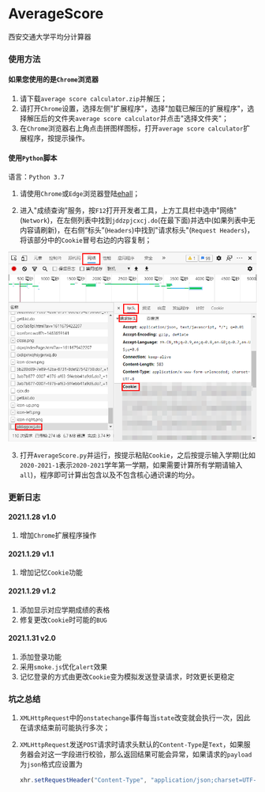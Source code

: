 # AverageScore
西安交通大学平均分计算器

### 使用方法

#### 如果您使用的是`Chrome`浏览器

1. 请下载`average score calculator.zip`并解压；
2. 请打开`Chrome`设置，选择左侧"扩展程序"，选择"加载已解压的扩展程序"，选择解压后的文件夹`average score calculator`并点击"选择文件夹"；
4. 在`Chrome`浏览器右上角点击拼图样图标，打开`average score calculator`扩展程序，按提示操作。

#### 使用`Python`脚本

语言：`Python 3.7`

1. 请使用`Chrome`或`Edge`浏览器登陆[ehall](http://ehall.xjtu.edu.cn/)；

2. 进入"成绩查询"服务，按`F12`打开开发者工具，上方工具栏中选中"网络"(`Network`)，在左侧列表中找到`jddzpjcxcj.do`(在最下面)并选中(如果列表中无内容请刷新)，在右侧“标头”(`Headers`)中找到"请求标头"(`Request Headers`)，将该部分中的`Cookie`冒号右边的内容复制；

![eg](https://github.com/lhh2001/AverageScore/raw/master/eg.png)

3. 打开`AverageScore.py`并运行，按提示粘贴`Cookie`，之后按提示输入学期(比如`2020-2021-1`表示`2020-2021`学年第一学期，如果需要计算所有学期请输入`all`)，程序即可计算出包含以及不包含核心通识课的均分。

### 更新日志

#### 2021.1.28 v1.0

1. 增加`Chrome`扩展程序操作

#### 2021.1.29 v1.1

1. 增加记忆`Cookie`功能

#### 2021.1.29 v1.2

1. 添加显示对应学期成绩的表格
2. 修复更改`Cookie`时可能的`BUG`

#### 2021.1.31 v2.0

1. 添加登录功能
2. 采用`smoke.js`优化`alert`效果
3. 记忆登录的方式由更改`Cookie`变为模拟发送登录请求，时效更长更稳定

### 坑之总结

1. `XMLHttpRequest`中的`onstatechange`事件每当`state`改变就会执行一次，因此在请求结束前可能执行多次；

2. `XMLHttpRequest`发送`POST`请求时请求头默认的`Content-Type`是`Text`，如果服务器会对这一字段进行校验，那么返回结果可能会异常，如果请求的`payload`为`json`格式应设置为

   ```js
   xhr.setRequestHeader("Content-Type", "application/json;charset=UTF-8");
   ```



